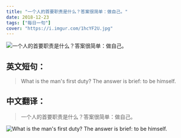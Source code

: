 ```yaml
---
title: "一个人的首要职责是什么？答案很简单：做自己。"
date: 2018-12-23
tags: ["每日一句"]
cover: "https://i.imgur.com/1hcYF2U.jpg"
---
```


![一个人的首要职责是什么？答案很简单：做自己。](https://i.imgur.com/LVUbDyM.jpg)

## 英文短句：
> What is the man's first duty? The answer is brief: to be himself.

<!--more-->

## 中文翻译：
> 一个人的首要职责是什么？答案很简单：做自己。

![What is the man's first duty? The answer is brief: to be himself.](https://i.imgur.com/H2fAA1W.jpg)


